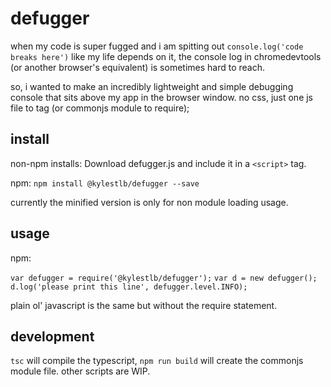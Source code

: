 # defugger

when my code is super fugged and i am spitting out `console.log('code breaks here')` like my life depends on it, the console log in chromedevtools (or another browser's equivalent) is sometimes hard to reach.

so, i wanted to make an incredibly lightweight and simple debugging console that sits above my app in the browser window.  no css, just one js file to tag (or commonjs module to require);

## install

non-npm installs: Download defugger.js and include it in a `<script>` tag.

npm: `npm install @kylestlb/defugger --save`

currently the minified version is only for non module loading usage.

## usage

npm: 

`var defugger = require('@kylestlb/defugger');`
`var d = new defugger();`
`d.log('please print this line', defugger.level.INFO);`

plain ol' javascript is the same but without the require statement.


## development

`tsc` will compile the typescript, `npm run build` will create the commonjs module file.  other scripts are WIP.








